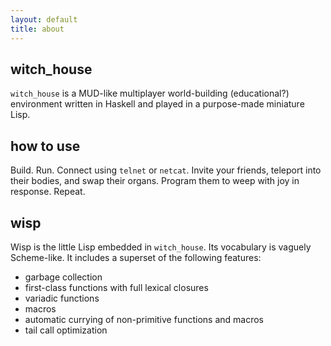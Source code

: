 ```yaml
---
layout: default
title: about
---
```

witch\_house
---

`witch_house` is a MUD-like multiplayer world-building (educational?) environment written in Haskell and played in a purpose-made miniature Lisp.

how to use
---

Build. Run. Connect using `telnet` or `netcat`. Invite your friends, teleport into their bodies, and swap their organs. Program them to weep with joy in response. Repeat.


wisp
---

Wisp is the little Lisp embedded in `witch_house`. Its vocabulary is vaguely Scheme-like. It includes a superset of the following features:

- garbage collection
- first-class functions with full lexical closures
- variadic functions
- macros
- automatic currying of non-primitive functions and macros
- tail call optimization

